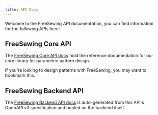 ```yaml
---
title: API Docs
---
```


Welcome to the FreeSewing API documentation, you can find information for 
the following APIs here:

## FreeSewing Core API

The [FreeSewing Core API docs](/reference/api) hold the reference documentation
for our core library for parametric pattern design.

If you're looking to design patterns with FreeSewing, you may want to bookmark 
this.

## FreeSewing Backend API

The [FreeSewing Backend API docs](https://backend3.freesewing.org/docs/) is 
auto-generated from this API's OpenAPI v3 specification and hosted on the backend itself.


